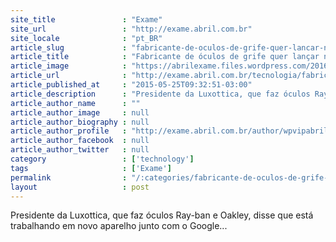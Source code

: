 ```yaml
---
site_title               : "Exame"
site_url                 : "http://exame.abril.com.br"
site_locale              : "pt_BR"
article_slug             : "fabricante-de-oculos-de-grife-quer-lancar-nova-versao-do-google-glass"
article_title            : "Fabricante de óculos de grife quer lançar nova versão do Google Glass"
article_image            : "https://abrilexame.files.wordpress.com/2016/09/size_960_16_9_20151019-26684-ay9dqh.jpg?quality=70&strip=all&w=960"
article_url              : "http://exame.abril.com.br/tecnologia/fabricante-de-oculos-de-grife-vai-lancar-nova-versao-do-google-glass/"
article_published_at     : "2015-05-25T09:32:51-03:00"
article_description      : "Presidente da Luxottica, que faz óculos Ray-ban e Oakley, disse que está trabalhando em novo aparelho junto com o Google..."
article_author_name      : ""
article_author_image     : null
article_author_biography : null
article_author_profile   : "http://exame.abril.com.br/author/wpvipabril/"
article_author_facebook  : null
article_author_twitter   : null
category                 : ['technology']
tags                     : ['Exame']
permalink                : "/:categories/fabricante-de-oculos-de-grife-quer-lancar-nova-versao-do-google-glass/"
layout                   : post
---
```


Presidente da Luxottica, que faz óculos Ray-ban e Oakley, disse que está trabalhando em novo aparelho junto com o Google...
